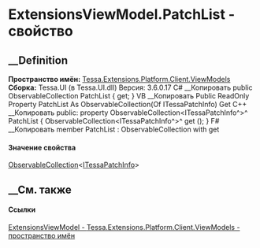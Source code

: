 # ExtensionsViewModel.PatchList - свойство
##  __Definition
 **Пространство имён:**
[Tessa.Extensions.Platform.Client.ViewModels](N_Tessa_Extensions_Platform_Client_ViewModels.htm)  
 **Сборка:** Tessa.UI (в Tessa.UI.dll) Версия: 3.6.0.17
C# __Копировать
     public ObservableCollection<ITessaPatchInfo> PatchList { get; }
VB __Копировать
     Public ReadOnly Property PatchList As ObservableCollection(Of ITessaPatchInfo)
    	Get
C++ __Копировать
     public:
    property ObservableCollection<ITessaPatchInfo^>^ PatchList {
    	ObservableCollection<ITessaPatchInfo^>^ get ();
    }
F# __Копировать
     member PatchList : ObservableCollection<ITessaPatchInfo> with get
#### Значение свойства
[ObservableCollection](https://learn.microsoft.com/dotnet/api/system.collections.objectmodel.observablecollection-1)<[ITessaPatchInfo](T_Tessa_Platform_ITessaPatchInfo.htm)>
##  __См. также
#### Ссылки
[ExtensionsViewModel -
](T_Tessa_Extensions_Platform_Client_ViewModels_ExtensionsViewModel.htm)
[Tessa.Extensions.Platform.Client.ViewModels - пространство
имён](N_Tessa_Extensions_Platform_Client_ViewModels.htm)
